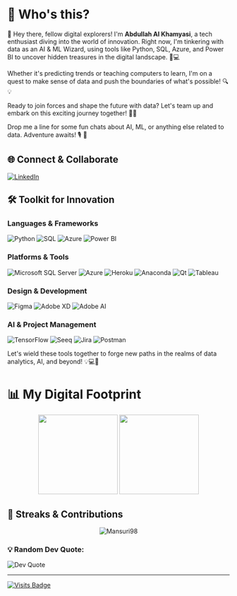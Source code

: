 # 🧸 Who's this?
 
🚀 Hey there, fellow digital explorers! I'm **Abdullah Al Khamyasi**, a tech enthusiast diving into the world of innovation. Right now, I'm tinkering with data as an AI & ML Wizard, using tools like Python, SQL, Azure, and Power BI to uncover hidden treasures in the digital landscape. 🌌💻

Whether it's predicting trends or teaching computers to learn, I'm on a quest to make sense of data and push the boundaries of what's possible! 🔍💡

Ready to join forces and shape the future with data? Let's team up and embark on this exciting journey together! 🌟💼

Drop me a line for some fun chats about AI, ML, or anything else related to data. Adventure awaits! 🎙️ 🚀
 
 
## 🌐 Connect & Collaborate
 
[![LinkedIn](https://img.shields.io/badge/LinkedIn-%230077B5.svg?&style=for-the-badge&logo=linkedin&logoColor=white)](https://www.linkedin.com/in/abdullah-al-khamyasi-7b0322214/)
 
## 🛠️ Toolkit for Innovation

### Languages & Frameworks

![Python](https://img.shields.io/badge/python-%233776AB.svg?style=for-the-badge&logo=python&logoColor=white)
![SQL](https://img.shields.io/badge/sql-%2307405e.svg?style=for-the-badge&logo=sql&logoColor=white)
![Azure](https://img.shields.io/badge/azure-%230072C6.svg?style=for-the-badge&logo=microsoft-azure&logoColor=white)
![Power BI](https://img.shields.io/badge/Power_BI-F2C811?style=for-the-badge&logo=Power-BI&logoColor=black)

### Platforms & Tools

![Microsoft SQL Server](https://img.shields.io/badge/Microsoft%20SQL%20Server-CC2927?style=for-the-badge&logo=microsoft%20sql%20server&logoColor=white)
![Azure](https://img.shields.io/badge/azure-%230072C6.svg?style=for-the-badge&logo=microsoft-azure&logoColor=white)
![Heroku](https://img.shields.io/badge/heroku-%23430098.svg?style=for-the-badge&logo=heroku&logoColor=white)
![Anaconda](https://img.shields.io/badge/Anaconda-44A833?style=for-the-badge&logo=Anaconda&logoColor=white)
![Qt](https://img.shields.io/badge/Qt-41CD52?style=for-the-badge&logo=Qt&logoColor=white)
![Tableau](https://img.shields.io/badge/Tableau-E97627?style=for-the-badge&logo=Tableau&logoColor=white)

### Design & Development

![Figma](https://img.shields.io/badge/figma-%23F24E1E.svg?style=for-the-badge&logo=figma&logoColor=white)
![Adobe XD](https://img.shields.io/badge/Adobe%20XD-470137?style=for-the-badge&logo=Adobe%20XD&logoColor=#FF61F6)
![Adobe AI](https://img.shields.io/badge/Adobe%20AI-470137?style=for-the-badge&logo=Adobe%20XD&logoColor=white)


### AI & Project Management

![TensorFlow](https://img.shields.io/badge/TensorFlow-%23FF6F00.svg?style=for-the-badge&logo=TensorFlow&logoColor=white)
![Seeq](https://img.shields.io/badge/Seeq-FF6C37?style=for-the-badge&logo=Seqq&logoColor=white)
![Jira](https://img.shields.io/badge/jira-%230A0FFF.svg?style=for-the-badge&logo=jira&logoColor=white)
![Postman](https://img.shields.io/badge/Postman-FF6C37?style=for-the-badge&logo=postman&logoColor=white)

Let's wield these tools together to forge new paths in the realms of data analytics, AI, and beyond! 💡💻🚀
# 📊 My Digital Footprint
<p align="center">
<img height="180em" src="https://github-readme-stats-eight-theta.vercel.app/api?username=ABZ119&show_icons=true&theme=algolia&include_all_commits=true&count_private=true"/>
<img height="180em" src="https://github-readme-stats-eight-theta.vercel.app/api/top-langs/?username=ABZ119&layout=compact&langs_count=8&theme=algolia"/>
</p>
 
## 🔗 Streaks & Contributions
 
<p align="center"><img src="https://github-readme-streak-stats.herokuapp.com/?user=ABZ119&theme=algolia" alt="Mansuri98" /></p>
 
### 💡 Random Dev Quote:
![Dev Quote](https://quotes-github-readme.vercel.app/api?type=horizontal&theme=radical)
 
---
[![Visits Badge](https://visitcount.itsvg.in/api?id=Mansuri98&icon=0&color=6)](https://visitcount.itsvg.in)
